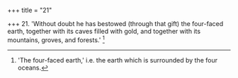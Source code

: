 +++
title = "21"

+++
21. 'Without doubt he has bestowed (through that gift) the four-faced earth, together with its caves filled with gold, and together with its mountains, groves, and forests.' [^15] 


[^15]:  'The four-faced earth,' i.e. the earth which is surrounded by the four oceans.
